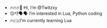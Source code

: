 - 🔥🔥🔥🤑 Hi, I’m @Twitzxy
- 😔👎🗣️🗣️ I’m interested in Lua, Python coding
- 🔥🇨🇳I’m currently learning Lua

<!---
Twitzxy/Twitzxy is a ✨ special ✨ repository because its `README.md` (this file) appears on your GitHub profile.
You can click the Preview link to take a look at your changes.
--->
